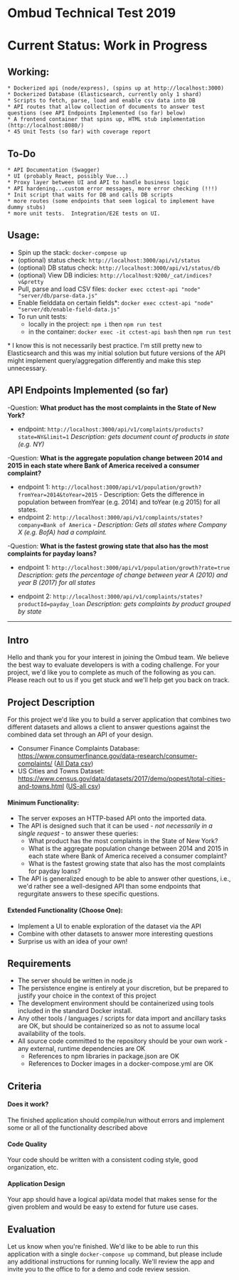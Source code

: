 # Ombud Technical Test 2019

# Current Status: Work in Progress

## Working:
    * Dockerized api (node/express), (spins up at http://localhost:3000)
    * Dockerized Database (Elasticsearch, currently only 1 shard)
    * Scripts to fetch, parse, load and enable csv data into DB
    * API routes that allow collection of documents to answer test questions (see API Endpoints Implemented (so far) below)
    * A frontend container that spins up, HTML stub implementation (http://localhost:8080/)
    * 45 Unit Tests (so far) with coverage report

## To-Do
    * API Documentation (Swagger)
    * UI (probably React, possibly Vue...)
    * Proxy layer between UI and API to handle business logic
    * API hardening...custom error messages, more error checking (!!!)
    * Init script that waits for DB and calls DB scripts
    * more routes (some endpoints that seem logical to implement have dummy stubs)
    * more unit tests.  Integration/E2E tests on UI.

## Usage:
  - Spin up the stack: `docker-compose up`
  - (optional) status check: `http://localhost:3000/api/v1/status`
  - (optional) DB status check: `http://localhost:3000/api/v1/status/db`
  - (optional) View DB indicies: `http://localhost:9200/_cat/indices?v&pretty`
  - Pull, parse and load CSV files: `docker exec cctest-api "node" "server/db/parse-data.js"`
  - Enable fielddata on certain fields*: `docker exec cctest-api "node" "server/db/enable-field-data.js"`
  - To run unit tests:
    * locally in the project: `npm i` then `npm run test`
    * in the container: `docker exec -it cctest-api bash` then `npm run test`

   \* I know this is not necessarily best practice.  I'm still pretty new to Elasticsearch and this was my initial solution but future versions of the API might implement query/aggregation differently and make this step unnecessary.

## API Endpoints Implemented (so far)
-Question:
**What product has the most complaints in the State of New York?**

- endpoint: `http://localhost:3000/api/v1/complaints/products?state=NY&limit=1`
        *Description:  gets document count of products in state (e.g. NY)*

-Question:
 **What is the aggregate population change between 2014 and 2015 in each state where Bank of America received a consumer complaint?**

- endpoint 1: `http://localhost:3000/api/v1/population/growth?fromYear=2014&toYear=2015`
        - Description: Gets the difference in population between fromYear (e.g. 2014) and toYear (e.g 2015) for all states.
- endpoint 2: `http://localhost:3000/api/v1/complaints/states?company=Bank of America`
        - *Description: Gets all states where Company X (e.g. BofA) had a complaint.*

-Question: **What is the fastest growing state that also has the most complaints for payday loans?**

- endpoint 1: `http://localhost:3000/api/v1/population/growth?rate=true`
        *Description: gets the percentage of change between year A (2010) and year B (2017) for all states*

- endpoint 2: `http://localhost:3000/api/v1/complaints/states?productId=payday_loan`
        *Description: gets complaints by product grouped by state*


**********
 ## Intro
 Hello and thank you for your interest in joining the Ombud team. We believe the best way to evaluate developers is with a coding challenge. For your project, we'd like you to complete as much of the following as you can. Please reach out to us if you get stuck and we'll help get you back on track.
 ## Project Description
 For this project we'd like you to build a server application that combines two different datasets and allows a client to answer questions against the combined data set through an API of your design.
 * Consumer Finance Complaints Database: https://www.consumerfinance.gov/data-research/consumer-complaints/ ([All Data csv](https://data.consumerfinance.gov/api/views/s6ew-h6mp/rows.csv?accessType=DOWNLOAD))
 * US Cities and Towns Dataset: https://www.census.gov/data/datasets/2017/demo/popest/total-cities-and-towns.html ([US-all csv](https://www2.census.gov/programs-surveys/popest/datasets/2010-2017/cities/totals/sub-est2017_all.csv))

#### Minimum Functionality:
* The server exposes an HTTP-based API onto the imported data.
* The API is designed such that it can be used - *not necessarily in a single request* - to answer these queries:
  - What product has the most complaints in the State of New York?
  - What is the aggregate population change between 2014 and 2015 in each state where Bank of America received a consumer complaint?
  - What is the fastest growing state that also has the most complaints for payday loans?
* The API is generalized enough to be able to answer other questions, i.e., we'd rather see a well-designed API than some endpoints that regurgitate answers to these specific questions.

#### Extended Functionality (Choose One):
* Implement a UI to enable exploration of the dataset via the API
* Combine with other datasets to answer more interesting questions
* Surprise us with an idea of your own!

## Requirements
* The server should be written in node.js
* The persistence engine is entirely at your discretion, but be prepared to justify your choice in the context of this project
* The development environment should be containerized using tools included in the standard Docker install.
* Any other tools / languages / scripts for data import and ancillary tasks are OK, but should be containerized so as not to assume local availability of the tools.
* All source code committed to the repository should be your own work - any external, runtime dependencies are OK
  - References to npm libraries in package.json are OK
  - References to Docker images in a docker-compose.yml are OK

## Criteria
 #### Does it work?
 The finished application should compile/run without errors and implement some or all of the functionality described above
 #### Code Quality
 Your code should be written with a consistent coding style, good organization, etc.
 #### Application Design
 Your app should have a logical api/data model that makes sense for the given problem and would be easy to extend for future use cases.
 ## Evaluation
 Let us know when you're finished. We'd like to be able to run this application with a single ```docker-compose up``` command, but please include any additional instructions for running locally.
 We'll review the app and invite you to the office to for a demo and code review session.
